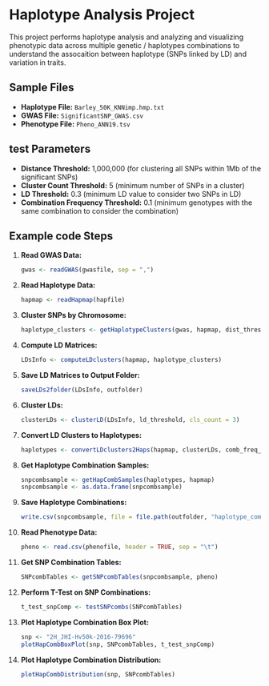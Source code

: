 # Haplotype Analysis Project

This project performs haplotype analysis and analyzing and visualizing phenotypic data across multiple genetic / haplotypes combinations 
to understand the assocaition between haplotype (SNPs linked by LD) and variation in traits. 

## Sample Files

- **Haplotype File:** `Barley_50K_KNNimp.hmp.txt`
- **GWAS File:** `SignificantSNP_GWAS.csv`
- **Phenotype File:** `Pheno_ANN19.tsv`


## test Parameters

- **Distance Threshold:** 1,000,000 (for clustering all SNPs within 1Mb of the significant SNPs)
- **Cluster Count Threshold:** 5 (minimum number of SNPs in a cluster)
- **LD Threshold:** 0.3 (minimum LD value to consider two SNPs in LD)
- **Combination Frequency Threshold:** 0.1 (minimum genotypes with the same combination to consider the combination)

## Example code Steps

1. **Read GWAS Data:**
    ```r
    gwas <- readGWAS(gwasfile, sep = ",")
    ```

2. **Read Haplotype Data:**
    ```r
    hapmap <- readHapmap(hapfile)
    ```

3. **Cluster SNPs by Chromosome:**
    ```r
    haplotype_clusters <- getHaplotypeClusters(gwas, hapmap, dist_threshold, dist_cluster_count)
    ```

4. **Compute LD Matrices:**
    ```r
    LDsInfo <- computeLDclusters(hapmap, haplotype_clusters)
    ```

5. **Save LD Matrices to Output Folder:**
    ```r
    saveLDs2folder(LDsInfo, outfolder)
    ```

6. **Cluster LDs:**
    ```r
    clusterLDs <- clusterLD(LDsInfo, ld_threshold, cls_count = 3)
    ```

7. **Convert LD Clusters to Haplotypes:**
    ```r
    haplotypes <- convertLDclusters2Haps(hapmap, clusterLDs, comb_freq_threshold)
    ```

8. **Get Haplotype Combination Samples:**
    ```r
    snpcombsample <- getHapCombSamples(haplotypes, hapmap)
    snpcombsample <- as.data.frame(snpcombsample)
    ```

9. **Save Haplotype Combinations:**
    ```r
    write.csv(snpcombsample, file = file.path(outfolder, "haplotype_combinations.csv"), row.names = FALSE)
    ```

10. **Read Phenotype Data:**
    ```r
    pheno <- read.csv(phenofile, header = TRUE, sep = "\t")
    ```

11. **Get SNP Combination Tables:**
    ```r
    SNPcombTables <- getSNPcombTables(snpcombsample, pheno)
    ```

12. **Perform T-Test on SNP Combinations:**
    ```r
    t_test_snpComp <- testSNPcombs(SNPcombTables)
    ```

13. **Plot Haplotype Combination Box Plot:**
    ```r
    snp <- "2H_JHI-Hv50k-2016-79696"
    plotHapCombBoxPlot(snp, SNPcombTables, t_test_snpComp)
    ```

14. **Plot Haplotype Combination Distribution:**
    ```r
    plotHapCombDistribution(snp, SNPcombTables)
    ```
